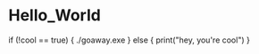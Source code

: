 # Hello_World
  if (!cool == true) {
    ./goaway.exe
  } else {
    print("hey, you're cool")
  }
   
